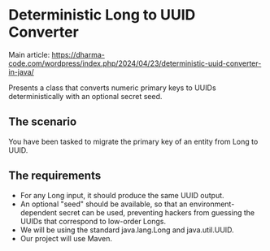 # Deterministic Long to UUID Converter

Main article: https://dharma-code.com/wordpress/index.php/2024/04/23/deterministic-uuid-converter-in-java/

Presents a class that converts numeric primary keys to UUIDs deterministically with an optional secret seed.

## The scenario

You have been tasked to migrate the primary key of an entity from Long to UUID.

## The requirements

* For any Long input, it should produce the same UUID output.
* An optional "seed" should be available, so that an environment-dependent secret can be used, preventing hackers from guessing the UUIDs that correspond to low-order Longs.
* We will be using the standard java.lang.Long and java.util.UUID.
* Our project will use Maven.